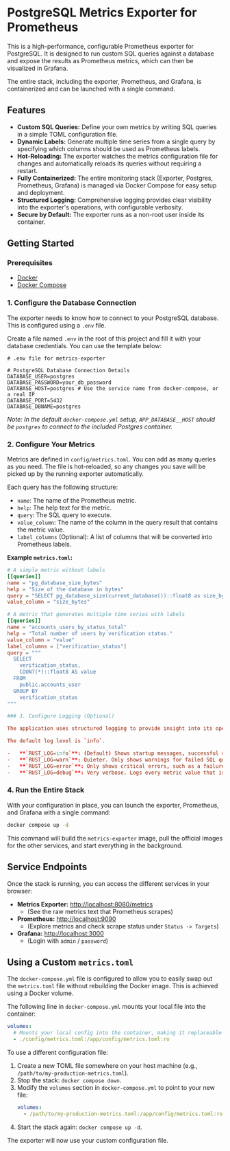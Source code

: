 # PostgreSQL Metrics Exporter for Prometheus

This is a high-performance, configurable Prometheus exporter for PostgreSQL. It is designed to run custom SQL queries against a database and expose the results as Prometheus metrics, which can then be visualized in Grafana.

The entire stack, including the exporter, Prometheus, and Grafana, is containerized and can be launched with a single command.

## Features

-   **Custom SQL Queries:** Define your own metrics by writing SQL queries in a simple TOML configuration file.
-   **Dynamic Labels:** Generate multiple time series from a single query by specifying which columns should be used as Prometheus labels.
-   **Hot-Reloading:** The exporter watches the metrics configuration file for changes and automatically reloads its queries without requiring a restart.
-   **Fully Containerized:** The entire monitoring stack (Exporter, Postgres, Prometheus, Grafana) is managed via Docker Compose for easy setup and deployment.
-   **Structured Logging:** Comprehensive logging provides clear visibility into the exporter's operations, with configurable verbosity.
-   **Secure by Default:** The exporter runs as a non-root user inside its container.

## Getting Started

### Prerequisites

-   [Docker](https://docs.docker.com/get-docker/)
-   [Docker Compose](https://docs.docker.com/compose/install/)

### 1. Configure the Database Connection

The exporter needs to know how to connect to your PostgreSQL database. This is configured using a `.env` file.

Create a file named `.env` in the root of this project and fill it with your database credentials. You can use the template below:

```env
# .env file for metrics-exporter

# PostgreSQL Database Connection Details
DATABASE_USER=postgres
DATABASE_PASSWORD=your_db_password
DATABASE_HOST=postgres # Use the service name from docker-compose, or a real IP
DATABASE_PORT=5432
DATABASE_DBNAME=postgres
```
*Note: In the default `docker-compose.yml` setup, `APP_DATABASE__HOST` should be `postgres` to connect to the included Postgres container.*

### 2. Configure Your Metrics

Metrics are defined in `config/metrics.toml`. You can add as many queries as you need. The file is hot-reloaded, so any changes you save will be picked up by the running exporter automatically.

Each query has the following structure:

-   `name`: The name of the Prometheus metric.
-   `help`: The help text for the metric.
-   `query`: The SQL query to execute.
-   `value_column`: The name of the column in the query result that contains the metric value.
-   `label_columns` (Optional): A list of columns that will be converted into Prometheus labels.

**Example `metrics.toml`:**

```toml
# A simple metric without labels
[[queries]]
name = "pg_database_size_bytes"
help = "Size of the database in bytes"
query = "SELECT pg_database_size(current_database())::float8 as size_bytes"
value_column = "size_bytes"

# A metric that generates multiple time series with labels
[[queries]]
name = "accounts_users_by_status_total"
help = "Total number of users by verification status."
value_column = "value"
label_columns = ["verification_status"]
query = """
  SELECT
    verification_status,
    COUNT(*)::float8 AS value
  FROM
    public.accounts_user
  GROUP BY
    verification_status
"""

### 3. Configure Logging (Optional)

The application uses structured logging to provide insight into its operations. The verbosity of the logs is controlled by the `RUST_LOG` environment variable, which can be set in your `.env` file.

The default log level is `info`.

-   **`RUST_LOG=info`**: (Default) Shows startup messages, successful configuration reloads, and connection info.
-   **`RUST_LOG=warn`**: Quieter. Only shows warnings for failed SQL queries or issues parsing results.
-   **`RUST_LOG=error`**: Only shows critical errors, such as a failure to connect to the database or an invalid configuration file.
-   **`RUST_LOG=debug`**: Very verbose. Logs every metric value that is set for every scrape. Useful for debugging a specific query.
```

### 4. Run the Entire Stack

With your configuration in place, you can launch the exporter, Prometheus, and Grafana with a single command:

```bash
docker compose up -d
```

This command will build the `metrics-exporter` image, pull the official images for the other services, and start everything in the background.

## Service Endpoints

Once the stack is running, you can access the different services in your browser:

-   **Metrics Exporter:** [http://localhost:8080/metrics](http://localhost:8080/metrics)
    -   (See the raw metrics text that Prometheus scrapes)
-   **Prometheus:** [http://localhost:9090](http://localhost:9090)
    -   (Explore metrics and check scrape status under `Status -> Targets`)
-   **Grafana:** [http://localhost:3000](http://localhost:3000)
    -   (Login with `admin` / `password`)

## Using a Custom `metrics.toml`

The `docker-compose.yml` file is configured to allow you to easily swap out the `metrics.toml` file without rebuilding the Docker image. This is achieved using a Docker volume.

The following line in `docker-compose.yml` mounts your local file into the container:

```yaml
volumes:
  # Mounts your local config into the container, making it replaceable
  - ./config/metrics.toml:/app/config/metrics.toml:ro
```

To use a different configuration file:

1.  Create a new TOML file somewhere on your host machine (e.g., `/path/to/my-production-metrics.toml`).
2.  Stop the stack: `docker compose down`.
3.  Modify the `volumes` section in `docker-compose.yml` to point to your new file:
    ```yaml
    volumes:
      - /path/to/my-production-metrics.toml:/app/config/metrics.toml:ro
    ```
4.  Start the stack again: `docker compose up -d`.

The exporter will now use your custom configuration file.

